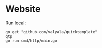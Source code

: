 # Website

Run local:

```shell
go get "github.com/valyala/quicktemplate"
qtp
go run cmd/http/main.go
```
